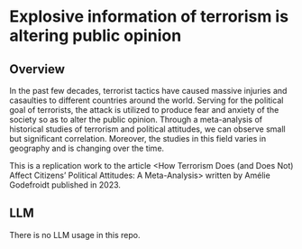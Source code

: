 # Explosive information of terrorism is altering public opinion

## Overview

In the past few decades, terrorist tactics have caused massive injuries and casaulties to different countries around the world. Serving for the political goal of terrorists, the attack is utilized to produce fear and anxiety of the society so as to alter the public opinion. Through a meta-analysis of historical studies of terrorism and political attitudes, we can observe small but significant correlation. Moreover, the studies in this field varies in geography and is changing over the time.

This is a replication work to the article <How Terrorism Does (and Does Not) Affect Citizens’ Political Attitudes: A Meta-Analysis> written by Amélie Godefroidt published in 2023.

## LLM
There is no LLM usage in this repo.